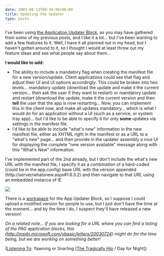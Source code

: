 ```yaml
---
date: 2003-08-13T09:34:00+00:00
title: Updating the Updater
type: posts
---
```

I've been using [the Application Updater Block](https://msdn.microsoft.com/vbasic/default.aspx?pull=/library/en-us/dnbda/html/updater.asp), as you may have gathered from some of my previous posts, and I like it a lot... but I've been wanting to add a few features to it. Well, I have it all planned out in my head, but I haven't gotten around to it, so I thought I would at least throw out my feature ideas and see what people say about them...

**I would like to add:**

  * The ability to include a mandatory flag when creating the manifest file for a new version/update. Client applications could see that flag and adjust their UI and UI options accordingly. This could be broken into two levels... mandatory update (download the update and make it the current version... then ask the user if they want to restart) or mandatory update and restart (download the update, make it the current version and then **tell** the user that the app is now restarting... Now, you can implement this in the client now, and make all updates mandatory... which is what I would do for an application without a UI (such as a service, or system tray app)... but I'd like to be able to specify it for only **some** updates via settings in the manifest file.
  * I'd like to be able to include "what's new" information in the new manifest file, either as XHTML right in the manifest or as a URL to a "what's new" page... and then provide in the updater assembly a nice UI for displaying the complete "new version available" message along with this "What's New" information.

I've implemented part of the 2nd already, but I don't include the what's new URL with the manifest file, I specify it as a combination of a hard-coded (could be in the app.config) base URL with the version appended (http://server/whatsnew.aspx#1.6.3.2) and then navigate to that URL using an embedded instance of IE

<img src="http://www.duncanmackenzie.net/UpdateBrowserWindow.png" border="0" />

There is a [workspace](https://www.gotdotnet.com/Community/Workspaces/workspace.aspx?id=83c68646-befb-4586-ba9f-fdf1301902f5) for the App Updater Block, so I suppose I could upload a modified version for people to use, but I just don't have the time at the moment... and by the time I do, I suspect they'll have released a new version!

_On a related note... if you are looking for a URL where you can find a listing of the PAG application blocks, this (<http://msdn.microsoft.com/vbasic/letters/20030724>) might do for the time being, but we are working on something better!_


  ([Listening To](https://learn.microsoft.com/en-us/previous-versions/dotnet/articles/ms973230(v=msdn.10)): Yawning or Snarling [[The Tragically Hip](https://open.spotify.com/search/The%20Tragically%20Hip/artists) / Day for Night])

